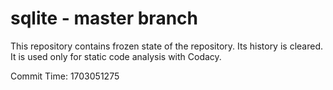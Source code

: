 # sqlite - master branch

This repository contains frozen state of the repository.
Its history is cleared. It is used only for static code
analysis with Codacy.

Commit Time: 1703051275